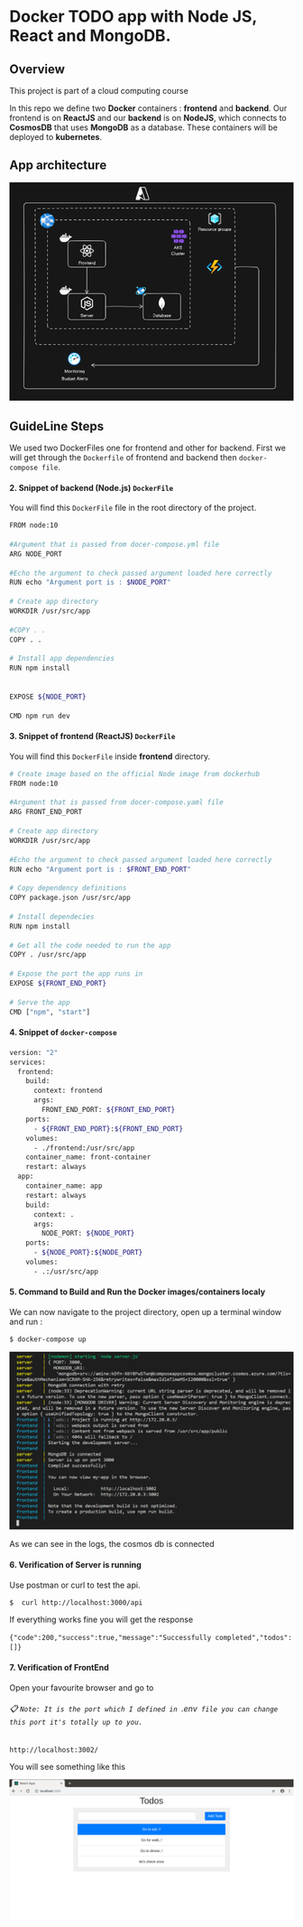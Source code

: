 # Docker TODO app with Node JS, React and MongoDB.

## Overview

This project is part of a cloud computing course

In this repo we define two **Docker** containers : **frontend** and **backend**. Our frontend is on **ReactJS** and our **backend** is on **NodeJS**, which connects to **CosmosDB** that uses **MongoDB** as a database. These containers will be deployed to **kubernetes**.

## App architecture

![Alt text](screenshots/architecture.png)

## GuideLine Steps

We used two DockerFiles one for frontend and other for backend. 
First we will get through the `Dockerfile` of frontend and backend then `docker-compose file`.

#### 2. Snippet of backend (Node.js) `DockerFile`

You will find this `DockerFile` file in the root directory of the project.

```bash
FROM node:10

#Argument that is passed from docer-compose.yml file
ARG NODE_PORT

#Echo the argument to check passed argument loaded here correctly
RUN echo "Argument port is : $NODE_PORT"

# Create app directory
WORKDIR /usr/src/app

#COPY . .
COPY . .

# Install app dependencies
RUN npm install


EXPOSE ${NODE_PORT}

CMD npm run dev
```


#### 3. Snippet of frontend (ReactJS) `DockerFile`

You will find this `DockerFile` inside **frontend** directory. 

```bash
# Create image based on the official Node image from dockerhub
FROM node:10

#Argument that is passed from docer-compose.yaml file
ARG FRONT_END_PORT

# Create app directory
WORKDIR /usr/src/app

#Echo the argument to check passed argument loaded here correctly
RUN echo "Argument port is : $FRONT_END_PORT"

# Copy dependency definitions
COPY package.json /usr/src/app

# Install dependecies
RUN npm install

# Get all the code needed to run the app
COPY . /usr/src/app

# Expose the port the app runs in
EXPOSE ${FRONT_END_PORT}

# Serve the app
CMD ["npm", "start"]
```


#### 4. Snippet of `docker-compose`

```bash
version: "2"
services:
  frontend:
    build:
      context: frontend
      args:
        FRONT_END_PORT: ${FRONT_END_PORT}
    ports:
      - ${FRONT_END_PORT}:${FRONT_END_PORT}
    volumes:
      - ./frontend:/usr/src/app
    container_name: front-container
    restart: always
  app:
    container_name: app
    restart: always
    build:
      context: .
      args:
        NODE_PORT: ${NODE_PORT}
    ports:
      - ${NODE_PORT}:${NODE_PORT}
    volumes:
      - .:/usr/src/app
```


#### 5. Command to Build and Run the Docker images/containers localy

We can now navigate to the project directory, open up a terminal window and run :

```bash
$ docker-compose up
```

![](screenshots/connected%20to%20cosmosdb.png)

As we can see in the logs, the cosmos db is connected


#### 6. Verification of Server is running

Use postman or curl to test the api.

```bash
$  curl http://localhost:3000/api
```

If everything works fine you will get the response 

`{"code":200,"success":true,"message":"Successfully completed","todos":[]}`


#### 7. Verification of FrontEnd

Open your favourite browser and go to 

###### :clipboard: `Note: It is the port which I defined in `.env` file you can change this port it's totally up to you.`

```
http://localhost:3002/
```


You will see something like this

![image](front.png)

